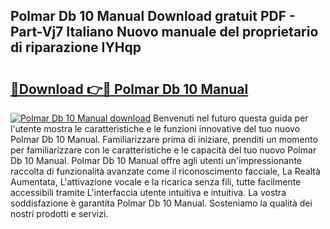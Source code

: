 ## Polmar Db 10 Manual Download gratuit PDF - Part-Vj7 Italiano Nuovo manuale del proprietario di riparazione IYHqp

# <h2><a href="http://dfa9xo.blite.top/?on=Polmar+Db+10+Manual">🔗Download 👉🔴 Polmar Db 10 Manual</a></h2>

[![Polmar Db 10 Manual download](https://i.imgur.com/lujVjoI.png)](http://dfa9xo.blite.top/?on=Polmar+Db+10+Manual)
Benvenuti nel futuro questa guida per l'utente mostra le caratteristiche e le funzioni innovative del tuo nuovo Polmar Db 10 Manual. Familiarizzare prima di iniziare, prenditi un momento per familiarizzare con le caratteristiche e le capacità del tuo nuovo Polmar Db 10 Manual. Polmar Db 10 Manual offre agli utenti un'impressionante raccolta di funzionalità avanzate come il riconoscimento facciale, La Realtà Aumentata, L'attivazione vocale e la ricarica senza fili, tutte facilmente accessibili tramite L'interfaccia utente intuitiva e intuitiva. La vostra soddisfazione è garantita Polmar Db 10 Manual. Sosteniamo la qualità dei nostri prodotti e servizi.
